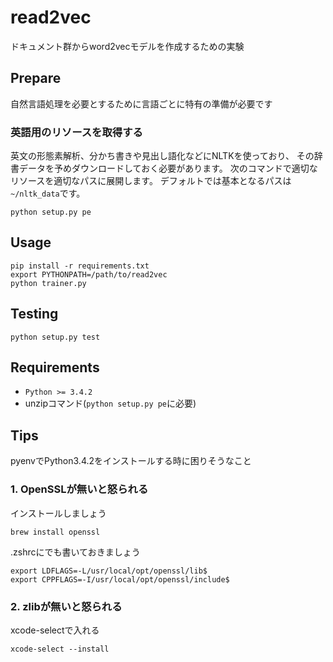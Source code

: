 read2vec
=========

ドキュメント群からword2vecモデルを作成するための実験

Prepare
--------------

自然言語処理を必要とするために言語ごとに特有の準備が必要です

### 英語用のリソースを取得する

英文の形態素解析、分かち書きや見出し語化などにNLTKを使っており、
その辞書データを予めダウンロードしておく必要があります。
次のコマンドで適切なリソースを適切なパスに展開します。
デフォルトでは基本となるパスは`~/nltk_data`です。

```
python setup.py pe
```

Usage
--------------

```
pip install -r requirements.txt
export PYTHONPATH=/path/to/read2vec
python trainer.py
```

Testing
--------------

```
python setup.py test
```

Requirements
--------------

* `Python >= 3.4.2`
* unzipコマンド(`python setup.py pe`に必要)

Tips
--------------

pyenvでPython3.4.2をインストールする時に困りそうなこと

### 1. OpenSSLが無いと怒られる

インストールしましょう

```
brew install openssl
```

.zshrcにでも書いておきましょう

```
export LDFLAGS=-L/usr/local/opt/openssl/lib$
export CPPFLAGS=-I/usr/local/opt/openssl/include$
```

### 2. zlibが無いと怒られる

xcode-selectで入れる

```
xcode-select --install
```

